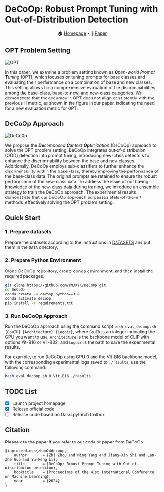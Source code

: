 # DeCoOp: Robust Prompt Tuning with Out-of-Distribution Detection

<p align="center">
🏠 <a href="https://wnjxyk.github.io/DeCoOp" target="_blank">Homepage</a> • 📃 <a href="https://arxiv.org/abs/" target="_blank">Paper</a><br>
</p>

## OPT Problem Setting

![OPT](https://zhouz.dev/DeCoOp/static/images/setting-wide.png)

In this paper, we examine a problem setting known as 
***O**pen-world **P**rompt **T**uning* 
(OPT), which focuses on tuning prompts for base classes and evaluating their performance on a combination of base and new classes. This setting allows for a comprehensive evaluation of the discriminabilities among the base-class, base-to-new, and new-class categories. We demonstrate that the accuracy in OPT does not align consistently with the previous H metric, as shown in the figure in our paper, indicating the need for a new evaluation metric for OPT.

## DeCoOp Approach

![DeCoOp](https://zhouz.dev/DeCoOp/static/images/method.png)

We propose the 
***De**composed **Co**ntext **Op**timization* 
(DeCoOp) approach to solve the OPT problem setting. DeCoOp integrates out-of-distribution (OOD) detection into prompt tuning, introducing new-class detectors to enhance the discriminability between the base and new classes. Additionally, DeCoOp employs sub-classifiers to further enhance the discriminability within the base class, thereby improving the performance of the base-class data. The original prompts are retained to ensure the robust performance of the new-class data. To address the issue of not having knowledge of the new-class data during training, we introduce an ensemble strategy to train the DeCoOp approach. The experimental results demonstrate that our DeCoOp approach surpasses state-of-the-art methods, effectively solving the OPT problem setting.

## Quick Start

### 1. Prepare datasets

Prepare the datasets according to the instructions in [DATASETS](https://github.com/KaiyangZhou/CoOp/blob/main/DATASETS.md) and put them in the `DATA` directory.

### 2. Prepare Python Environment

Clone DeCoOp repository, create conda environment, and then install the required packages.

```bash
git clone https://github.com/WNJXYK/DeCoOp.git
cd DeCoOp
conda create -n decoop python==3.8
conda activate decoop
pip install -r requirements.txt
```

### 3. Run DeCoOp Approach

Run the DeCoOp approach using the command script `bash eval_decoop.sh {GpuID} {Architecture} {Logdir}`, where `GpuID` is an integer indicating the GPU you want to use, `Architecture` is the backbone model of CLIP with options Vit-B16 or Vit-B32, and `Logdir` is the path to save the experimental results.

For example, to run DeCoOp using GPU 0 and the Vit-B16 backbone model, with the corresponding experimental logs saved to `./results`, use the following command:

```bash
bash eval_decoop.sh 0 Vit-B16 ./results
```

## TODO List

- [x] Launch project homepage
- [x] Release official code
- [ ] Release code based on Dassl.pytorch toolbox

## Citation

Please cite the paper if you refer to our code or paper from DeCoOp.

```plain
@inproceedings{zhou24decoop,
    author       = {Zhi Zhou and Ming Yang and Jiang-Xin Shi and Lan-Zhe Guo and Yu-Feng Li},
    title        = {DeCoOp: Robust Prompt Tuning with Out-of-Distribution Detection},
    booktitle    = {Proceedings of the 41st International Conference on Machine Learning},
    year         = {2024}
}
```